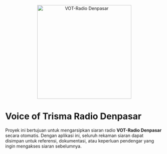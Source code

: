 <p align="center">
  <a href="https://madyapadma-online.com/" target="_blank">
    <img src="https://madyapadma-online.com/images/logo-madya-padma.png" alt="VOT-Radio Denpasar" width="300"/>
  </a>
</p>

# Voice of Trisma Radio Denpasar 

Proyek ini bertujuan untuk mengarsipkan siaran radio **VOT-Radio Denpasar** secara otomatis. Dengan aplikasi ini, seluruh rekaman siaran dapat disimpan untuk referensi, dokumentasi, atau keperluan pendengar yang ingin mengakses siaran sebelumnya.


